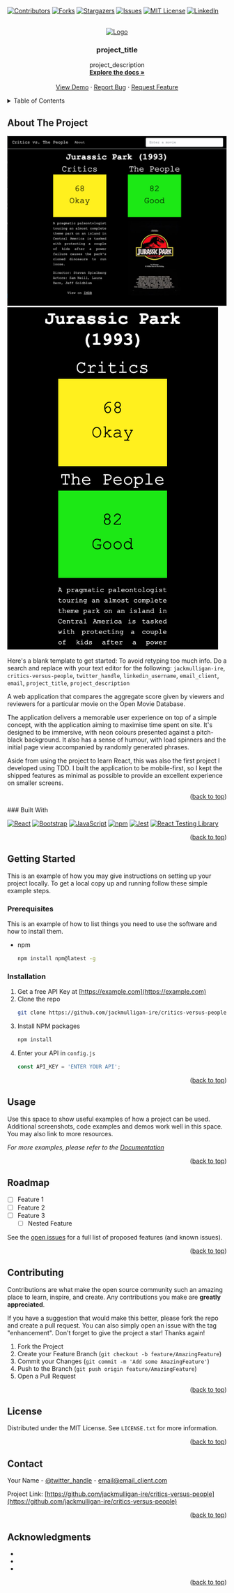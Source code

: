 <!-- Improved compatibility of back to top link: See: https://github.com/othneildrew/Best-README-Template/pull/73 -->
<a name="readme-top"></a>
<!--
*** Thanks for checking out the Best-README-Template. If you have a suggestion
*** that would make this better, please fork the repo and create a pull request
*** or simply open an issue with the tag "enhancement".
*** Don't forget to give the project a star!
*** Thanks again! Now go create something AMAZING! :D
-->



<!-- PROJECT SHIELDS -->
<!--
*** I'm using markdown "reference style" links for readability.
*** Reference links are enclosed in brackets [ ] instead of parentheses ( ).
*** See the bottom of this document for the declaration of the reference variables
*** for contributors-url, forks-url, etc. This is an optional, concise syntax you may use.
*** https://www.markdownguide.org/basic-syntax/#reference-style-links
-->
[![Contributors][contributors-shield]][contributors-url]
[![Forks][forks-shield]][forks-url]
[![Stargazers][stars-shield]][stars-url]
[![Issues][issues-shield]][issues-url]
[![MIT License][license-shield]][license-url]
[![LinkedIn][linkedin-shield]][linkedin-url]



<!-- PROJECT LOGO -->
<br />
<div align="center">
  <a href="https://github.com/jackmulligan-ire/critics-versus-people">
    <img src="images/logo.png" alt="Logo" width="80" height="80">
  </a>

<h3 align="center">project_title</h3>

  <p align="center">
    project_description
    <br />
    <a href="https://github.com/jackmulligan-ire/critics-versus-people"><strong>Explore the docs »</strong></a>
    <br />
    <br />
    <a href="https://github.com/jackmulligan-ire/critics-versus-people">View Demo</a>
    ·
    <a href="https://github.com/jackmulligan-ire/critics-versus-people/issues">Report Bug</a>
    ·
    <a href="https://github.com/jackmulligan-ire/critics-versus-people/issues">Request Feature</a>
  </p>
</div>



<!-- TABLE OF CONTENTS -->
<details>
  <summary>Table of Contents</summary>
  <ol>
    <li>
      <a href="#about-the-project">About The Project</a>
      <ul>
        <li><a href="#built-with">Built With</a></li>
      </ul>
    </li>
    <li>
      <a href="#getting-started">Getting Started</a>
      <ul>
        <li><a href="#prerequisites">Prerequisites</a></li>
        <li><a href="#installation">Installation</a></li>
      </ul>
    </li>
    <li><a href="#usage">Usage</a></li>
    <li><a href="#roadmap">Roadmap</a></li>
    <li><a href="#contributing">Contributing</a></li>
    <li><a href="#license">License</a></li>
    <li><a href="#contact">Contact</a></li>
    <li><a href="#acknowledgments">Acknowledgments</a></li>
  </ol>
</details>



<!-- ABOUT THE PROJECT -->
## About The Project

<img src="readme-images/cvtp-desktop.png">

<img src="readme-images/cvtp-mobile.png">

Here's a blank template to get started: To avoid retyping too much info. Do a search and replace with your text editor for the following: `jackmulligan-ire`, `critics-versus-people`, `twitter_handle`, `linkedin_username`, `email_client`, `email`, `project_title`, `project_description`

A web application that compares the aggregate score given by viewers and reviewers for a particular movie on the Open Movie Database.

The application delivers a memorable user experience on top of a simple concept, with the application aiming to maximise time spent on site. It's designed to be immersive, with neon colours presented against a pitch-black background. It also has a sense of humour, with load spinners and the initial page view accompanied by randomly generated phrases.

Aside from using the project to learn React, this was also the first project I developed using TDD. I built the application to be mobile-first, so I kept the shipped features as minimal as possible to provide an excellent experience on smaller screens.

<p align="right">(<a href="#readme-top">back to top</a>)</p>
### Built With

[![React][React.js]][React-url] 
[![Bootstrap][Bootstrap.com]][Bootstrap-url] 
[![JavaScript][JavaScript]][JavaScript-url] 
[![npm][npm]][npm-url] 
[![Jest][Jest]][Jest-url] 
[![React Testing Library][React Testing Library]][react-testing-library-url]

<p align="right">(<a href="#readme-top">back to top</a>)</p>

<!-- GETTING STARTED -->
## Getting Started

This is an example of how you may give instructions on setting up your project locally.
To get a local copy up and running follow these simple example steps.

### Prerequisites

This is an example of how to list things you need to use the software and how to install them.
* npm
  ```sh
  npm install npm@latest -g
  ```

### Installation

1. Get a free API Key at [https://example.com](https://example.com)
2. Clone the repo
   ```sh
   git clone https://github.com/jackmulligan-ire/critics-versus-people.git
   ```
3. Install NPM packages
   ```sh
   npm install
   ```
4. Enter your API in `config.js`
   ```js
   const API_KEY = 'ENTER YOUR API';
   ```

<p align="right">(<a href="#readme-top">back to top</a>)</p>



<!-- USAGE EXAMPLES -->
## Usage

Use this space to show useful examples of how a project can be used. Additional screenshots, code examples and demos work well in this space. You may also link to more resources.

_For more examples, please refer to the [Documentation](https://example.com)_

<p align="right">(<a href="#readme-top">back to top</a>)</p>



<!-- ROADMAP -->
## Roadmap

- [ ] Feature 1
- [ ] Feature 2
- [ ] Feature 3
    - [ ] Nested Feature

See the [open issues](https://github.com/jackmulligan-ire/critics-versus-people/issues) for a full list of proposed features (and known issues).

<p align="right">(<a href="#readme-top">back to top</a>)</p>



<!-- CONTRIBUTING -->
## Contributing

Contributions are what make the open source community such an amazing place to learn, inspire, and create. Any contributions you make are **greatly appreciated**.

If you have a suggestion that would make this better, please fork the repo and create a pull request. You can also simply open an issue with the tag "enhancement".
Don't forget to give the project a star! Thanks again!

1. Fork the Project
2. Create your Feature Branch (`git checkout -b feature/AmazingFeature`)
3. Commit your Changes (`git commit -m 'Add some AmazingFeature'`)
4. Push to the Branch (`git push origin feature/AmazingFeature`)
5. Open a Pull Request

<p align="right">(<a href="#readme-top">back to top</a>)</p>



<!-- LICENSE -->
## License

Distributed under the MIT License. See `LICENSE.txt` for more information.

<p align="right">(<a href="#readme-top">back to top</a>)</p>



<!-- CONTACT -->
## Contact

Your Name - [@twitter_handle](https://twitter.com/twitter_handle) - email@email_client.com

Project Link: [https://github.com/jackmulligan-ire/critics-versus-people](https://github.com/jackmulligan-ire/critics-versus-people)

<p align="right">(<a href="#readme-top">back to top</a>)</p>



<!-- ACKNOWLEDGMENTS -->
## Acknowledgments

* []()
* []()
* []()

<p align="right">(<a href="#readme-top">back to top</a>)</p>



<!-- MARKDOWN LINKS & IMAGES -->
<!-- https://www.markdownguide.org/basic-syntax/#reference-style-links -->
[contributors-shield]: https://img.shields.io/github/contributors/jackmulligan-ire/critics-versus-people.svg?style=for-the-badge
[contributors-url]: https://github.com/jackmulligan-ire/critics-versus-people/graphs/contributors
[forks-shield]: https://img.shields.io/github/forks/jackmulligan-ire/critics-versus-people.svg?style=for-the-badge
[forks-url]: https://github.com/jackmulligan-ire/critics-versus-people/network/members
[stars-shield]: https://img.shields.io/github/stars/jackmulligan-ire/critics-versus-people.svg?style=for-the-badge
[stars-url]: https://github.com/jackmulligan-ire/critics-versus-people/stargazers
[issues-shield]: https://img.shields.io/github/issues/jackmulligan-ire/critics-versus-people.svg?style=for-the-badge
[issues-url]: https://github.com/jackmulligan-ire/critics-versus-people/issues
[license-shield]: https://img.shields.io/github/license/jackmulligan-ire/critics-versus-people.svg?style=for-the-badge
[license-url]: https://github.com/jackmulligan-ire/critics-versus-people/blob/master/LICENSE.txt
[linkedin-shield]: https://img.shields.io/badge/-LinkedIn-black.svg?style=for-the-badge&logo=linkedin&colorB=555
[linkedin-url]: https://linkedin.com/in/linkedin_username
[product-screenshot]: images/screenshot.png
[React.js]: https://img.shields.io/badge/React-20232A?style=for-the-badge&logo=react&logoColor=61DAFB
[React-url]: https://reactjs.org/
[Bootstrap.com]: https://img.shields.io/badge/Bootstrap-563D7C?style=for-the-badge&logo=bootstrap&logoColor=white
[Bootstrap-url]: https://getbootstrap.com
[JavaScript]: https://img.shields.io/badge/JavaScript-323330?style=for-the-badge&logo=javascript&logoColor=F7DF1E
[JavaScript-url]: https://www.javascript.com/
[npm]: https://img.shields.io/badge/NPM-%23000000.svg?style=for-the-badge&logo=npm&logoColor=white
[npm-url]: https://www.npmjs.com/
[jest]: https://img.shields.io/badge/-jest-%23C21325?style=for-the-badge&logo=jest&logoColor=white
[jest-url]: https://jestjs.io/
[React Testing Library]: https://img.shields.io/badge/-Testing%20Library-%23E33332?style=for-the-badge&logo=testing-library&logoColor=white
[react-testing-library-url]: https://testing-library.com/
